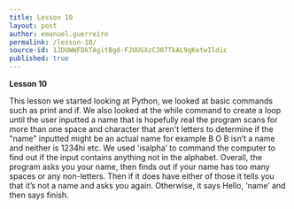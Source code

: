 ```yaml
---
title: Lesson 10
layout: post
author: emanuel.guerreiro
permalink: /lesson-10/
source-id: 1JDUWWFDkTAgitBgd-FJUUGXzCJ07TkAL9qKetwIldic
published: true
---
```

**Lesson 10**

This lesson we started looking at Python, we looked at basic commands such as print and if. We also looked at the while command to create a loop until the user inputted a name that is hopefully real the program scans for more than one space and character that aren't letters to determine if the "name" inputted might be an actual name for example B O B isn’t a name and neither is 1234hi etc. We used 'isalpha’ to command the computer to find out if the input contains anything not in the alphabet. Overall, the program asks you your name, then finds out if your name has too many spaces or any non-letters. Then if it does have either of those it tells you that it’s not a name and asks you again. Otherwise, it says Hello, ‘name’ and then says finish.

